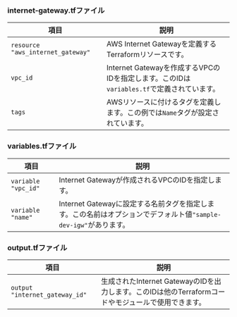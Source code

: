 ### internet-gateway.tfファイル

| 項目                          | 説明                                                                                      |
|-------------------------------|-------------------------------------------------------------------------------------------|
| `resource "aws_internet_gateway"` | AWS Internet Gatewayを定義するTerraformリソースです。                                            |
| `vpc_id`                       | Internet Gatewayを作成するVPCのIDを指定します。このIDは`variables.tf`で定義されています。             |
| `tags`                         | AWSリソースに付けるタグを定義します。この例では`Name`タグが設定されています。                           |

### variables.tfファイル

| 項目                         | 説明                                                                                |
|------------------------------|-------------------------------------------------------------------------------------|
| `variable "vpc_id"`          | Internet Gatewayが作成されるVPCのIDを指定します。                                                               |
| `variable "name"`            | Internet Gatewayに設定する名前タグを指定します。この名前はオプションでデフォルト値`"sample-dev-igw"`があります。 |

### output.tfファイル

| 項目                           | 説明                                                                               |
|--------------------------------|------------------------------------------------------------------------------------|
| `output "internet_gateway_id"` | 生成されたInternet GatewayのIDを出力します。このIDは他のTerraformコードやモジュールで使用できます。          |
